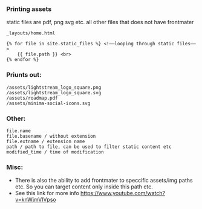 ### Printing assets

static files are pdf, png svg etc. all other files that does not have frontmater

`_layouts/home.html`

```
{% for file in site.static_files %} <!––looping through static files––>
	{{ file.path }} <br>
{% endfor %}
```

### Priunts out:
```
/assets/lightstream_logo_square.png
/assets/lightstream_logo_square.svg
/assets/roadmap.pdf
/assets/minima-social-icons.svg
```

### Other:

```
file.name
file.basename / without extension
file.extname / extension name
path / path to file, can be used to filter static content etc
modified_time / time of modification
```

### Misc:
- There is also the ability to add frontmater to speccific assets/img paths etc. So you can target content only inside this path etc.
- See this link for more info https://www.youtube.com/watch?v=knWjmVlVpso
